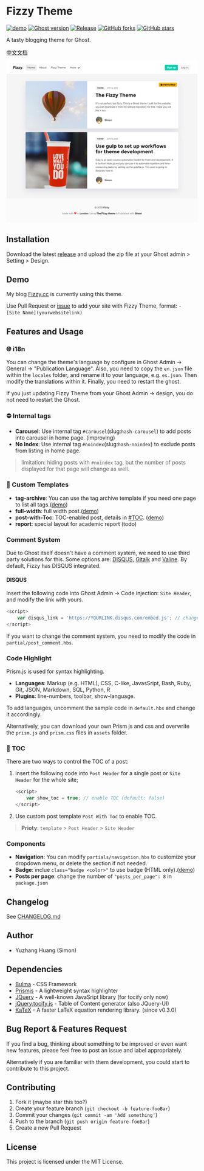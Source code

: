 # Fizzy Theme

[![demo](https://img.shields.io/badge/Demo-online-yellow.svg)](https://fizzy.cc/)
[![Ghost version](https://img.shields.io/badge/Ghost->=2.x-brightgreen.svg)](https://github.com/TryGhost/Ghost)
[![Release](https://img.shields.io/github/release/huangyuzhang/Fizzy-Theme.svg)](https://github.com/huangyuzhang/Fizzy-Theme/)
[![GitHub forks](https://img.shields.io/github/forks/huangyuzhang/Fizzy-Theme.svg)](https://github.com/huangyuzhang/Fizzy-Theme/network)
[![GitHub stars](https://img.shields.io/github/stars/huangyuzhang/Fizzy-Theme.svg?style=social&label=Star)](https://github.com/huangyuzhang/Fizzy-Theme/stargazers)

A tasty blogging theme for Ghost.

[中文文档](https://github.com/huangyuzhang/Fizzy-Theme/blob/master/README-zh.md)

![](./fizzy-theme-screenshot.png)

## Installation

Download the latest [release](https://github.com/huangyuzhang/fizzy-theme/releases/) and upload the zip file at your Ghost admin > Setting > Design.

## Demo

My blog [Fizzy.cc](https://fizzy.cc) is currently using this theme.

Use Pull Request or [issue](https://github.com/huangyuzhang/Fizzy-Theme/issues/20) to add your site with Fizzy Theme, format:
`- [Site Name](yourwebsitelink)`

## Features and Usage

### 🌐 i18n
You can change the theme's language by configure in Ghost Admin -> General -> "Publication Language". Also, you need to copy the `en.json` file within the `locales` folder, and rename it to your language, e.g. `es.json`. Then modify the translations within it. Finally, you need to restart the ghost.

If you just updating Fizzy Theme from your Ghost Admin -> design, you do not need to restart the Ghost.

### ⛔️ Internal tags
- **Carousel**: Use internal tag `#carousel`(slug:`hash-carousel`) to add posts into carousel in home page. (improving)
- **No Index**: Use internal tag `#noindex`(slug:`hash-noindex`) to exclude posts from listing in home page. 
> limitation: hiding posts with `#noindex` tag, but the number of posts displayed for that page will change as well.

### 📠 Custom Templates
- **tag-archive**: You can use the tag archive template if you need one page to list all tags.([demo](https://fizzy.cc/tag/))
- **full-width**: full width post.([demo](https://fizzy.cc/fizzy-theme/))
- **post-with-Toc**: TOC-enabled post, details in [#TOC](#toc). ([demo](https://fizzy.cc/fizzy-theme/))
- **report**: special layout for academic report (todo)

### Comment System
Due to Ghost itself doesn't have a comment system, we need to use third party solutions for this. Some options are: [DISQUS][disqus], [Gitalk][gitalk] and [Valine][valine]. By default, Fizzy has DISQUS integrated.

#### DISQUS
Insert the following code into Ghost Admin -> Code injection: `Site Header`, and modify the link with yours.
```javascript
<script>
    var disqus_link = 'https://YOURLINK.disqus.com/embed.js'; // change it with your DISQUS js link
</script>
```
If you want to change the comment system, you need to modify the code in `partial/post_comment.hbs`.

### Code Highlight
Prism.js is used for syntax highlighting.
  - **Languages**: Markup (e.g. HTML), CSS, C-like, JavasSript, Bash, Ruby, Git, JSON, Markdown, SQL, Python, R
  - **Plugins**: line-numbers, toolbar, show-language.

To add languages, uncomment the sample code in `default.hbs` and change it accordingly.

Alternatively, you can download your own Prism js and css and overwrite the `prism.js` and `prism.css` files in `assets` folder.

### 🔖 TOC
There are two ways to control the TOC of a post:
1. insert the following code into `Post Header` for a single post or `Site Header` for the whole site;
    ```javascript
    <script>
        var show_toc = true; // enable TOC (default: false)
    </script>
    ```
2. Use custom post template `Post With Toc` to enable TOC. 
> **Prioty**: `template` > `Post Header` > `Site Header`

### Components
- **Navigation**: You can modify `partials/navigation.hbs` to customize your dropdown menu, or delete the section if not needed.
- **Badge**: inclue `class="badge <color>"` to use badge (HTML only).([demo](https://fizzy.cc/fizzy-theme/#badge))
- **Posts per page**: change the number of `"posts_per_page": 8` in `package.json`

## Changelog

See [CHANGELOG.md](https://github.com/huangyuzhang/Fizzy-Theme/blob/master/CHANGELOG.md)

## Author

- Yuzhang Huang (Simon)

## Dependencies

- [Bulma][bulma] - CSS Framework
- [Prismjs][prismjs] - A lightweight syntax highlighter
- [JQuery][jquery] - A well-known JavaSript library (for tocify only now)
- [jQuery.tocify.js][tocify] - Table of Content generator (also JQuery-UI)
- [KaTeX][katex] - A faster LaTeX equation rendering library. (since v0.3.0)

## Bug Report & Features Request
If you find a bug, thinking about something to be improved or even want new features, please feel free to post an issue and label appropriately. 

Alternatively if you are familiar with them development, you could start to contribute to this project.

## Contributing

1. Fork it (maybe star this too?)
2. Create your feature branch (`git checkout -b feature-fooBar`)
3. Commit your changes (`git commit -am 'Add something'`)
4. Push to the branch (`git push origin feature-fooBar`)
5. Create a new Pull Request

## License

This project is licensed under the MIT License.

[bulma]: https://bulma.io/
[prismjs]: https://prismjs.com/
[jquery]: https://jquery.com/
[tocify]: http://gregfranko.com/jquery.tocify.js/
[mathjax]: https://www.mathjax.org/
[katex]: https://katex.org/
[disqus]: https://disqus.com/
[gitalk]: https://github.com/gitalk/gitalk
[valine]: https://github.com/xCss/Valine
